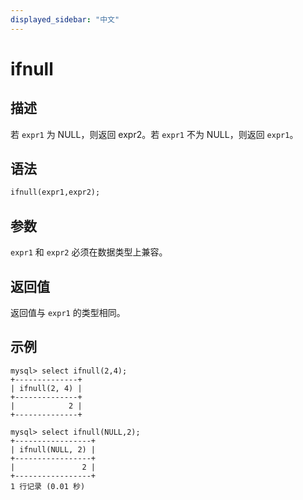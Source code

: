 ```yaml
---
displayed_sidebar: "中文"
---
```


# ifnull

## 描述

若 `expr1` 为 NULL，则返回 expr2。若 `expr1` 不为 NULL，则返回 `expr1`。

## 语法

```Haskell
ifnull(expr1,expr2);
```

## 参数

`expr1` 和 `expr2` 必须在数据类型上兼容。

## 返回值

返回值与 `expr1` 的类型相同。

## 示例

```Plain Text
mysql> select ifnull(2,4);
+--------------+
| ifnull(2, 4) |
+--------------+
|            2 |
+--------------+

mysql> select ifnull(NULL,2);
+-----------------+
| ifnull(NULL, 2) |
+-----------------+
|               2 |
+-----------------+
1 行记录 (0.01 秒)
```